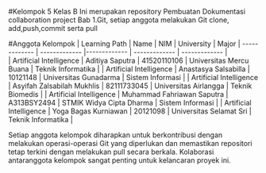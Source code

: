 #Kelompok 5 Kelas B
Ini merupakan repository Pembuatan Dokumentasi collaboration project Bab 1.Git, setiap anggota melakukan Git clone, add,push,commit serta pull

#Anggota Kelompok
| Learning Path | Name | NIM | University | Major
| ------------- | ------------- |------------- | ------------- | ------------- |  
| Artificial Intelligence | Aditiya Saputra | 41520110106 | Universitas Mercu Buana | Teknik Informatika |
| Artificial Intelligence | Anastasya Salsabilla | 10121148 | Universitas Gunadarma | Sistem Informasi |
| Artificial Intelligence | Asyifah Zalsabilah Mukhlis | 82111733045 | Universitas Airlangga | Teknik Biomedis |
| Artificial Intelligence | Muhammad Fahriawan Saputra | A313BSY2494 | STMIK Widya Cipta Dharma | Sistem Informasi |
| Artificial Intelligence | Yoga Bagas Kurniawan | 20121098 | Universitas Selamat Sri | Teknik Informatika |

Setiap anggota kelompok diharapkan untuk berkontribusi dengan melakukan operasi-operasi Git yang diperlukan dan memastikan repositori tetap terkini dengan melakukan pull secara berkala. Kolaborasi antaranggota kelompok sangat penting untuk kelancaran proyek ini.
